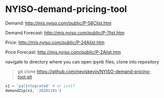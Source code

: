 # NYISO-demand-pricing-tool

Demand: http://mis.nyiso.com/public/P-58Clist.htm

Demand Forecast: http://mis.nyiso.com/public/P-7list.htm

Price: http://mis.nyiso.com/public/P-24Alist.htm

Price Forecast: http://mis.nyiso.com/public/P-2Alist.htm

navigate to directory where you can open ipynb files, clone into repository

> git clone https://github.com/neviskevin/NYISO-demand-pricing-tool.git

```python
x1 = 'palIntegrated' # or isolf
demandZip(x1, '20201101')
```
